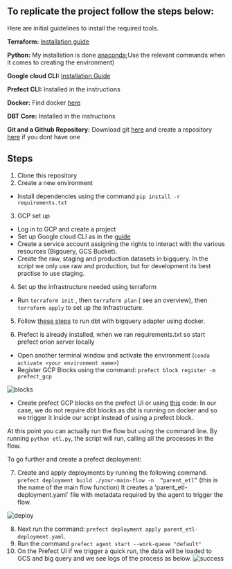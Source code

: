 ## To replicate the project follow the steps below:

Here are initial guidelines to  install the required tools.
  
**Terraform:** [Installation guide](https://developer.hashicorp.com/terraform/downloads)
  
**Python:** My installation is done [anaconda](https://www.anaconda.com/download/);Use the relevant commands when it comes to creating the environment)
  
**Google cloud CLI:** [Installation Guide](https://cloud.google.com/sdk/docs/install)
  
**Prefect CLI:** Installed in the instructions
  
**Docker:** Find docker [here](https://docs.docker.com/get-docker)
  
**DBT Core:** Installed in the instructions
  
**Git and a Github Repository:** Download git [here](https://git-scm.com/downloads) and create a repository [here](https://github.com/) 
  if you dont have one
  
 ## Steps
  
1. Clone this repository
2. Create a new environment
  - Install dependencies using the command `pip install -r requirements.txt`
3. GCP set up
  - Log in to GCP and create a project
  - Set up Google cloud CLI as in the [guide](https://cloud.google.com/sdk/docs/install)
  - Create a service account assigning the rights to interact with the  various resources (Bigquery, GCS Bucket).
  - Create the raw, staging and production datasets in bigquery. In the script we only use raw and production, but for development its best practise to use staging. 

4. Set up the infrastructure needed using terraform
- Run `terraform init` , then `terraform plan` ( see an overview), then `terraform apply` to set up the infrastructure.

5. Follow [these steps](https://github.com/DataTalksClub/data-engineering-zoomcamp/tree/main/week_4_analytics_engineering/docker_setup) to run dbt with bigquery adapter using docker.


6. Prefect is already installed, when we ran requirements.txt so start prefect orion server locally
  - Open another terminal window and activate the environment (`conda activate <your environment name>`)
  - Register GCP Blocks using the command: `prefect block register -m prefect_gcp`
  
  ![blocks](https://github.com/Konzisam/echarging_infrastracture_pipeline/blob/main/images/bigquery_register.png)
  - Create prefect GCP blocks on the prefect UI or using [this](https://github.com/discdiver/prefect-zoomcamp/blob/main/blocks/make_gcp_blocks.py) code: 
In our case, we do not require dbt blocks as dbt is running on docker and so we trigger it inside our script instead of using a prefect block. 

At this point you can actually run the flow but using the command line. By running `python etl.py`, the script will run, calling all the processes in the flow.

To go further and create a prefect deployment:

7. Create  and apply deployments by running the following command. 
`prefect deployment build ./your-main-flow -n  “parent_etl”` (this is the name of the main flow function)
It creates a 'parent_etl-deployment.yaml` file with metadata required by the agent to trigger the flow.

![deploy](https://github.com/Konzisam/echarging_infrastracture_pipeline/blob/main/images/deploy.png)

8. Next run the command: `prefect deployment apply parent_etl-deployment.yaml`. 
9. Run the command `prefect agent start --work-queue "default"`
10. On the Prefect UI if we trigger a quick run, the data will be loaded to GCS and big query and we see logs of the process as below.
![success](https://github.com/Konzisam/echarging_infrastracture_pipeline/blob/main/images/successs.png)


  
  
